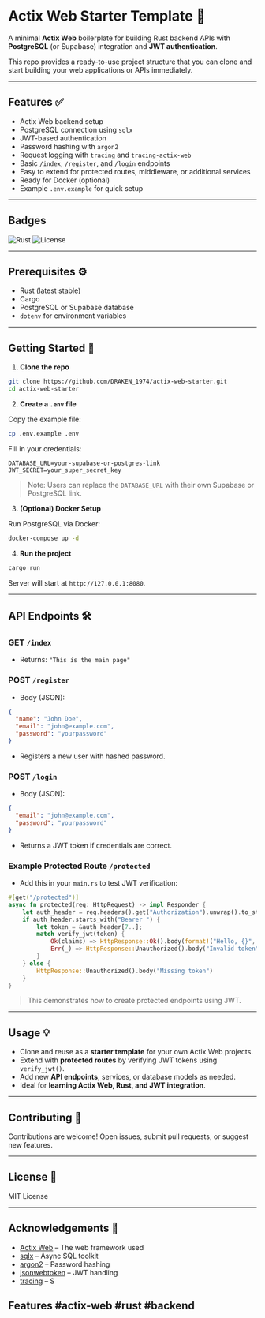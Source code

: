 # Actix Web Starter Template 🚀

A minimal **Actix Web** boilerplate for building Rust backend APIs with **PostgreSQL** (or Supabase) integration and **JWT authentication**.

This repo provides a ready-to-use project structure that you can clone and start building your web applications or APIs immediately.

---

## Features ✅

* Actix Web backend setup
* PostgreSQL connection using `sqlx`
* JWT-based authentication
* Password hashing with `argon2`
* Request logging with `tracing` and `tracing-actix-web`
* Basic `/index`, `/register`, and `/login` endpoints
* Easy to extend for protected routes, middleware, or additional services
* Ready for Docker (optional)
* Example `.env.example` for quick setup

---

## Badges

![Rust](https://img.shields.io/badge/rust-1.71+-blue.svg)
![License](https://img.shields.io/badge/license-MIT-green.svg)

---

## Prerequisites ⚙️

* Rust (latest stable)
* Cargo
* PostgreSQL or Supabase database
* `dotenv` for environment variables

---

## Getting Started 🏁

1. **Clone the repo**

```bash
git clone https://github.com/DRAKEN_1974/actix-web-starter.git
cd actix-web-starter
```

2. **Create a `.env` file**

Copy the example file:

```bash
cp .env.example .env
```

Fill in your credentials:

```env
DATABASE_URL=your-supabase-or-postgres-link
JWT_SECRET=your_super_secret_key
```

> Note: Users can replace the `DATABASE_URL` with their own Supabase or PostgreSQL link.

3. **(Optional) Docker Setup**

Run PostgreSQL via Docker:

```bash
docker-compose up -d
```

4. **Run the project**

```bash
cargo run
```

Server will start at `http://127.0.0.1:8080`.

---

## API Endpoints 🛠️

### GET `/index`

* Returns: `"This is the main page"`

### POST `/register`

* Body (JSON):

```json
{
  "name": "John Doe",
  "email": "john@example.com",
  "password": "yourpassword"
}
```

* Registers a new user with hashed password.

### POST `/login`

* Body (JSON):

```json
{
  "email": "john@example.com",
  "password": "yourpassword"
}
```

* Returns a JWT token if credentials are correct.

### Example Protected Route `/protected`

* Add this in your `main.rs` to test JWT verification:

```rust
#[get("/protected")]
async fn protected(req: HttpRequest) -> impl Responder {
    let auth_header = req.headers().get("Authorization").unwrap().to_str().unwrap();
    if auth_header.starts_with("Bearer ") {
        let token = &auth_header[7..];
        match verify_jwt(token) {
            Ok(claims) => HttpResponse::Ok().body(format!("Hello, {}", claims.sub)),
            Err(_) => HttpResponse::Unauthorized().body("Invalid token"),
        }
    } else {
        HttpResponse::Unauthorized().body("Missing token")
    }
}
```

> This demonstrates how to create protected endpoints using JWT.

---

## Usage 💡

* Clone and reuse as a **starter template** for your own Actix Web projects.
* Extend with **protected routes** by verifying JWT tokens using `verify_jwt()`.
* Add new **API endpoints**, services, or database models as needed.
* Ideal for **learning Actix Web, Rust, and JWT integration**.

---

## Contributing 🤝

Contributions are welcome! Open issues, submit pull requests, or suggest new features.

---

## License 📄

MIT License

---

## Acknowledgements 🙏

* [Actix Web](https://actix.rs/) – The web framework used
* [sqlx](https://github.com/launchbadge/sqlx) – Async SQL toolkit
* [argon2](https://github.com/RustCrypto/password-hashes) – Password hashing
* [jsonwebtoken](https://github.com/Keats/jsonwebtoken) – JWT handling
* [tracing](https://github.com/tokio-rs/tracing) – S


## Features #actix-web #rust #backend
